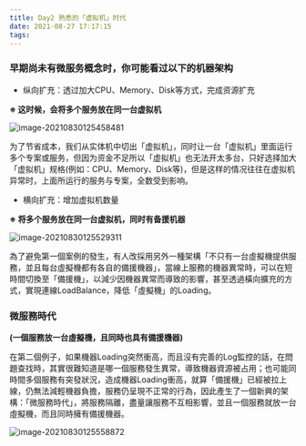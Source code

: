 ```yaml
---
title: Day2 熟悉的「虚拟机」时代
date: 2021-08-27 17:17:15
tags:
---
```


### **早期尚未有微服务概念时，你可能看过以下的机器架构**

- 纵向扩充：透过加大CPU、Memory、Disk等方式，完成资源扩充

  <!--more-->

**※ 这时候，会将多个服务放在同一台虚拟机**

![image-20210830125458481](https://gitee.com/hxf88/imgrepo/raw/master/img/image-20210830125458481.png)

为了节省成本，我们从实体机中切出「虚拟机」，同时让一台「虚拟机」里面运行多个专案或服务，但因为资金不足所以「虚拟机」也无法开太多台，只好选择加大「虚拟机」规格(例如：CPU、Memory、Disk等)，但是这样的情况往往在虚拟机异常时，上面所运行的服务与专案，全数受到影响。

-   横向扩充：增加虚拟机数量

**※ 将多个服务放在同一台虚拟机，同时有备援机器**

![image-20210830125529311](https://gitee.com/hxf88/imgrepo/raw/master/img/image-20210830125529311.png)

為了避免第一個案例的發生，有人改採用另外一種架構「不只有一台虛擬機提供服務，並且每台虛擬機都有各自的備援機器」，當線上服務的機器異常時，可以在短時間切換至「備援機」，以減少因機器異常而導致的影響，甚至透過橫向擴充的方式，實現連線LoadBalance，降低「虛擬機」的Loading。

### 微服務時代

**(一個服務放一台虛擬機，且同時也具有備援機器)**

在第二個例子，如果機器Loading突然衝高，而且沒有完善的Log監控的話，在問題查找時，其實很難知道是哪一個服務發生異常，導致機器資源被占用；也可能同時間多個服務有突發狀況，造成機器Loading衝高，就算「備援機」已經被拉上線，仍無法減輕機器負擔，服務仍呈現不正常的行為，因此產生了一個新興的架構：「微服務時代」，將服務隔離，盡量讓服務不互相影響，並且一個服務就放一台虛擬機，而且同時擁有備援機器。

![image-20210830125558872](https://gitee.com/hxf88/imgrepo/raw/master/img/image-20210830125558872.png)
